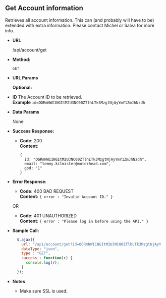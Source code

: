 **Get Account information**
----
  Retrieves all account information. This can (and probably will have to be) extended with extra information. Please contact Michel or Salva for more info. 

* **URL**

  /api/account/get

* **Method:**

  `GET`
  
* **URL Params**

   **Optional:**
 
 * **ID** The Account ID to be retrieved. <br/>
   **Example** `id=OGRmNWI1NGItM2U3NC00ZTlhLTk3MzgtNjAyYmY1ZmJhNzdh`

* **Data Params**

  None

* **Success Response:**

  * **Code:** 200 <br />
    **Content:**
    ```
    {
      id: "OGRmNWI1NGItM2U3NC00ZTlhLTk3MzgtNjAyYmY1ZmJhNzdh",
      email: "lemmy.kilmister@motorhead.com",
      god: "1"
    }
    ```

* **Error Response:**

  * **Code:** 400 BAD REQUEST <br />
    **Content:** `{ error : "Invalid Account ID." }`

  OR

  * **Code:** 401 UNAUTHORIZED <br />
    **Content:** `{ error : "Please log in before using the API." }`
    
* **Sample Call:**

  ```javascript
    $.ajax({
      url: "/api/account/get?id=OGRmNWI1NGItM2U3NC00ZTlhLTk3MzgtNjAyYmY1ZmJhNzdh",
      dataType: "json",
      type : "GET",
      success : function(r) {
        console.log(r);
      }
    });
  ```

* **Notes**

  * Make sure SSL is used.
